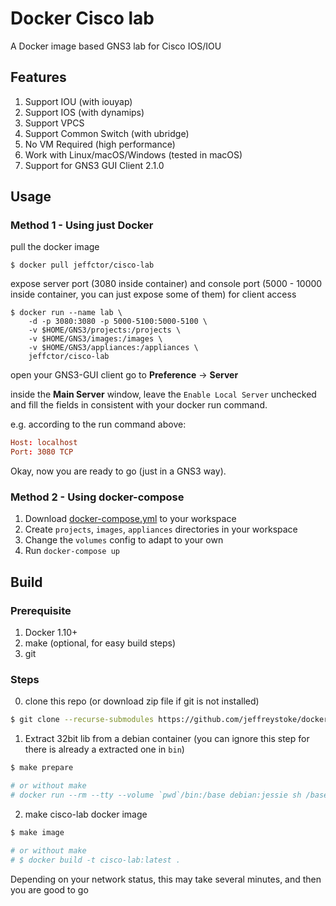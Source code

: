 # Docker Cisco lab

A Docker image based GNS3 lab for Cisco IOS/IOU

## Features

1. Support IOU (with iouyap)
1. Support IOS (with dynamips)
1. Support VPCS
1. Support Common Switch (with ubridge)
1. No VM Required (high performance)
1. Work with Linux/macOS/Windows (tested in macOS)
1. Support for GNS3 GUI Client 2.1.0

## Usage

### Method 1 - Using just Docker

pull the docker image

```shell
$ docker pull jeffctor/cisco-lab
```

expose server port (3080 inside container) and console port (5000 - 10000 inside container, you can just expose some of them) for client access

```shell
$ docker run --name lab \
    -d -p 3080:3080 -p 5000-5100:5000-5100 \
    -v $HOME/GNS3/projects:/projects \
    -v $HOME/GNS3/images:/images \
    -v $HOME/GNS3/appliances:/appliances \
    jeffctor/cisco-lab
```

open your GNS3-GUI client go to __Preference__ -> __Server__

inside the __Main Server__ window, leave the `Enable Local Server` unchecked and fill the fields in consistent with your docker run command.

e.g. according to the run command above:

```conf
Host: localhost
Port: 3080 TCP
```

Okay, now you are ready to go (just in a GNS3 way).

### Method 2 - Using docker-compose

1. Download [docker-compose.yml](https://raw.githubusercontent.com/jeffreystoke/docker-cisco-lab/master/docker-compose.yml) to your workspace
1. Create `projects`, `images`, `appliances` directories in your workspace
1. Change the `volumes` config to adapt to your own
1. Run `docker-compose up`

## Build

### Prerequisite

1. Docker 1.10+
1. make (optional, for easy build steps)
1. git

### Steps

0. clone this repo (or download zip file if git is not installed)

```bash
$ git clone --recurse-submodules https://github.com/jeffreystoke/docker-cisco-lab
```

1. Extract 32bit lib from a debian container (you can ignore this step for there is already a extracted one in `bin`)

```bash
$ make prepare

# or without make
# docker run --rm --tty --volume `pwd`/bin:/base debian:jessie sh /base/fetchlibc.sh
```

2. make cisco-lab docker image

```bash
$ make image

# or without make
# $ docker build -t cisco-lab:latest .
```

Depending on your network status, this may take several minutes, and then you are good to go
